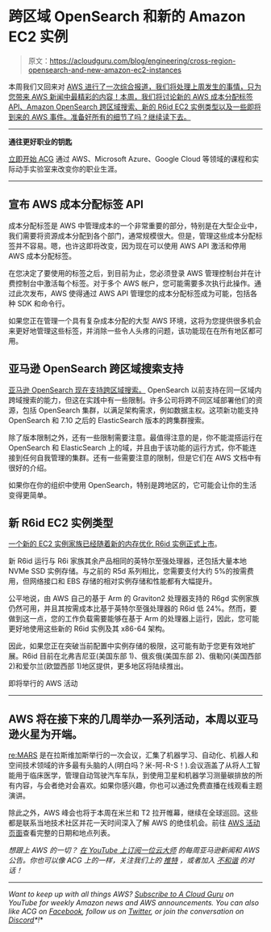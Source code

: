 # 跨区域 OpenSearch 和新的 Amazon EC2 实例

> 原文：<https://acloudguru.com/blog/engineering/cross-region-opensearch-and-new-amazon-ec2-instances>

本周我们又回来对 [AWS 进行了一次综合报道，我们将处理上周发生的事情，只为您带来 AWS 新闻中最精彩的内容！本周，我们将讨论新的 AWS 成本分配标签 API、Amazon OpenSearch 跨区域搜索、新的 R6id EC2 实例类型以及一些即将到来的 AWS 事件。准备好所有的细节了吗？继续读下去。](https://acloudguru.com/videos/aws-this-week)

* * *

**通往更好职业的钥匙**

[立即开始 ACG](https://acloudguru.com/pricing) 通过 AWS、Microsoft Azure、Google Cloud 等领域的课程和实际动手实验室来改变你的职业生涯。

* * *

## 宣布 AWS 成本分配标签 API

成本分配标签是 AWS 中管理成本的一个非常重要的部分，特别是在大型企业中，我们需要将资源成本分配到各个部门，通常规模很大。但是，管理这些成本分配标签并不容易。嗯，也许这即将改变，因为现在可以使用 AWS API 激活和停用 AWS 成本分配标签。

在您决定了要使用的标签之后，到目前为止，您必须登录 AWS 管理控制台并在计费控制台中激活每个标签。对于多个 AWS 帐户，您可能需要多次执行此操作。通过此次发布，AWS 使得通过 AWS API 管理您的成本分配标签成为可能，包括各种 SDK 和命令行。

如果您正在管理一个具有复杂成本分配的大型 AWS 环境，这将为您提供很多机会来更好地管理这些标签，并消除一些令人头疼的问题，该功能现在在所有地区都可用。

## 亚马逊 OpenSearch 跨区域搜索支持

[亚马逊 OpenSearch 现在支持跨区域搜索。](https://aws.amazon.com/about-aws/whats-new/2022/06/support-cross-region-search-amazon-opensearch-service/) OpenSearch 以前支持在同一区域内跨域搜索的能力，但这在实践中有一些限制。许多公司将跨不同区域部署他们的资源，包括 OpenSearch 集群，以满足架构需求，例如数据主权。这项新功能支持 OpenSearch 和 7.10 之后的 ElasticSearch 版本的跨集群搜索。

除了版本限制之外，还有一些限制需要注意。最值得注意的是，你不能混搭运行在 OpenSearch 和 ElasticSearch 上的域，并且由于该功能的运行方式，你不能连接到任何自我管理的集群。还有一些需要注意的限制，但是它们在 AWS 文档中有很好的介绍。

如果你在你的组织中使用 OpenSearch，特别是跨地区的，它可能会让你的生活变得更简单。

## 新 R6id EC2 实例类型

[一个新的 EC2 实例家族已经随着新的内存优化 R6id 实例正式上市](https://aws.amazon.com/about-aws/whats-new/2022/06/introducing-amazon-r6id-instances/)。

新 R6id 运行与 R6i 家族其余产品相同的英特尔至强处理器，还包括大量本地 NVMe SSD 实例存储。与之前的 R5d 系列相比，您需要支付大约 5%的按需费用，但网络接口和 EBS 存储的相对实例存储和性能都有大幅提升。

公平地说，由 AWS 自己的基于 Arm 的 Graviton2 处理器支持的 R6gd 实例家族仍然可用，并且其按需成本比基于英特尔至强处理器的 R6id 低 24%。然而，要做到这一点，您的工作负载需要能够在基于 Arm 的处理器上运行，因此，您可能更好地使用这些新的 R6id 实例及其 x86-64 架构。

因此，如果您正在突破当前配置中实例存储的极限，这可能有助于您更有效地扩展。R6id 目前在北弗吉尼亚(美国东部 1)、俄亥俄(美国东部 2)、俄勒冈(美国西部 2)和爱尔兰(欧盟西部 1)地区提供，更多地区将陆续推出。

即将举行的 AWS 活动

* * *

## AWS 将在接下来的几周举办一系列活动，本周以亚马逊火星为开端。

[re:MARS](https://remars.amazonevents.com/) 是在拉斯维加斯举行的一次会议，汇集了机器学习、自动化、机器人和空间技术领域的许多最有头脑的人(明白吗？米-阿-R-S！).会议涵盖了从将人工智能用于临床医学，管理自动驾驶汽车车队，到使用卫星和机器学习测量碳排放的所有内容，与会者绝对会喜欢。如果你感兴趣，你也可以通过免费直播在线观看主题演讲。

除此之外，AWS 峰会也将于本周在米兰和 T2 拉开帷幕，继续在全球巡回。这些都是联系当地技术社区并花一天时间深入了解 AWS 的绝佳机会。前往 [AWS 活动页面](https://aws.amazon.com/events/summits)查看完整的日期和地点列表。

*想跟上 AWS 的一切？* [*在 YouTube 上订阅一位云大师*](https://www.youtube.com/c/AcloudGuru) *的每周亚马逊新闻和 AWS 公告。你也可以像 ACG 上的*[](https://www.facebook.com/acloudguru)**一样，关注我们上的* [*推特*](https://twitter.com/acloudguru) *，或者加入* [*不和谐*](https://discord.com/invite/pluralsight) *的对话！**

* * *

**Want to keep up with all things AWS?* [*Subscribe to A Cloud Guru*](https://www.youtube.com/c/AcloudGuru) *on YouTube for weekly Amazon news and AWS announcements. You can also like ACG on* [*Facebook*](https://www.facebook.com/acloudguru)*, follow us on* [*Twitter*](https://twitter.com/acloudguru)*, or join the conversation on* [*Discord*](https://discord.com/invite/pluralsight)*!**